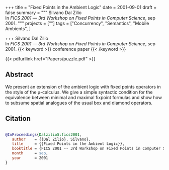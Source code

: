 +++
title = "Fixed Points in the Ambient Logic"
date = 2001-09-01
draft = false
summary = """
Silvano Dal Zilio <br />
In _FICS 2001_ — _3rd Workshop on Fixed Points in Computer Science_, sep 2001.
"""
projects = [""]
tags = ["Concurrency", "Semantics", "Mobile Ambients", ]

+++
Silvano Dal Zilio <br />
In _FICS 2001_ — _3rd Workshop on Fixed Points in Computer Science_, sep 2001.
{{< keyword >}} conference paper {{< /keyword >}}


{{< pdfurllink href="Papers/puzzle.pdf" >}}

## Abstract
We present an extension of the ambient logic with fixed points operators in the style of
        the μ-calculus. We give a simple syntactic condition for the equivalence between
        minimal and maximal fixpoint formulas and show how to subsume spatial analogues of the usual
        box and diamond operators.



## Citation

```bibtex

@InProceedings{DalzilioS:fics2001,
   author    = {{Dal Zilio}, Silvano},
   title     = {{Fixed Points in the Ambient Logic}},
   booktitle = {FICS 2001 -- 3rd Workshop on Fixed Points in Computer Science},
   month     = sep, 
   year      = 2001
}

````
